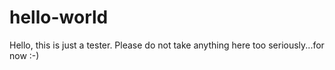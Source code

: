 # hello-world
Hello, this is just a tester.
Please do not take anything here too seriously...for now :-)
